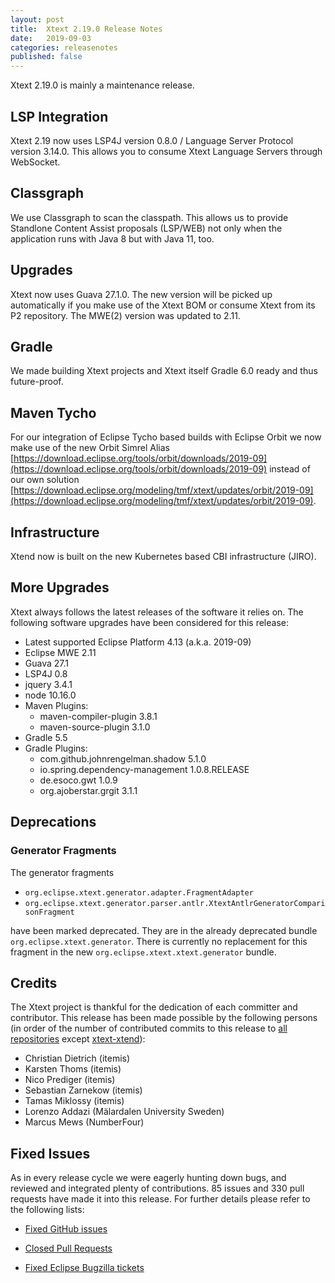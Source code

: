 ```yaml
---
layout: post
title:  Xtext 2.19.0 Release Notes
date:   2019-09-03
categories: releasenotes
published: false
---
```


Xtext 2.19.0 is mainly a maintenance release.

## LSP Integration

Xtext 2.19 now uses LSP4J version 0.8.0 / Language Server Protocol version 3.14.0. This allows you to consume Xtext Language Servers through WebSocket.

## Classgraph

We use Classgraph to scan the classpath. This allows us to provide Standlone Content Assist proposals (LSP/WEB) not only when the application runs with Java 8 but with Java 11, too.

## Upgrades

Xtext now uses Guava 27.1.0. The new version will be picked up automatically if you make use of the Xtext BOM or consume Xtext from its P2 repository.
The MWE(2) version was updated to 2.11.

## Gradle

We made building Xtext projects and Xtext itself Gradle 6.0 ready and thus future-proof.

## Maven Tycho

For our integration of Eclipse Tycho based builds with Eclipse Orbit we now make use of the new Orbit Simrel Alias [https://download.eclipse.org/tools/orbit/downloads/2019-09](https://download.eclipse.org/tools/orbit/downloads/2019-09) instead of our own solution [https://download.eclipse.org/modeling/tmf/xtext/updates/orbit/2019-09](https://download.eclipse.org/modeling/tmf/xtext/updates/orbit/2019-09).

## Infrastructure

Xtend now is built on the new Kubernetes based CBI infrastructure (JIRO).

## More Upgrades

Xtext always follows the latest releases of the software it relies on. The following software upgrades have been considered for this release:

* Latest supported Eclipse Platform 4.13 (a.k.a. 2019-09)
* Eclipse MWE 2.11
* Guava 27.1
* LSP4J 0.8
* jquery 3.4.1
* node 10.16.0
* Maven Plugins:
  * maven-compiler-plugin 3.8.1
  * maven-source-plugin 3.1.0
* Gradle 5.5
* Gradle Plugins:
  * com.github.johnrengelman.shadow 5.1.0
  * io.spring.dependency-management 1.0.8.RELEASE
  * de.esoco.gwt 1.0.9
  * org.ajoberstar.grgit 3.1.1

## Deprecations

### Generator Fragments

The generator fragments

* `org.eclipse.xtext.generator.adapter.FragmentAdapter`
* `org.eclipse.xtext.generator.parser.antlr.XtextAntlrGeneratorComparisonFragment`

have been marked deprecated. They are in the already deprecated bundle `org.eclipse.xtext.generator`. There is currently no replacement for this fragment in the new `org.eclipse.xtext.xtext.generator` bundle.

## Credits

The Xtext project is thankful for the dedication of each committer and contributor. This release has been made possible by the following persons (in order of the number of contributed commits to this release to [all repositories](https://github.com/eclipse/xtext#repositories) except [xtext-xtend](https://github.com/eclipse/xtext-xtend)):

- Christian Dietrich (itemis)
- Karsten Thoms (itemis)
- Nico Prediger (itemis)
- Sebastian Zarnekow (itemis)
- Tamas Miklossy (itemis)
- Lorenzo Addazi (Mälardalen University Sweden)
- Marcus Mews (NumberFour)

## Fixed Issues

As in every release cycle we were eagerly hunting down bugs, and reviewed and integrated plenty of contributions. 85 issues and 330 pull requests have made it into this release. For further details please refer to the following lists:

* [Fixed GitHub issues](https://github.com/search?utf8=%E2%9C%93&q=is%3Aissue+milestone%3ARelease_2.19+is%3Aclosed+repo%3Aeclipse%2Fxtext+repo%3Aeclipse%2Fxtext-core+repo%3Aeclipse%2Fxtext-lib+repo%3Aeclipse%2Fxtext-extras+repo%3Aeclipse%2Fxtext-eclipse+repo%3Aeclipse%2Fxtext-idea+repo%3Aeclipse%2Fxtext-web+repo%3Aeclipse%2Fxtext-maven+repo%3Aeclipse%2Fxtext-xtend&type=Issues&ref=searchresults)

* [Closed Pull Requests](https://github.com/search?utf8=%E2%9C%93&q=is%3Apr+milestone%3ARelease_2.19+is%3Aclosed+repo%3Aeclipse%2Fxtext+repo%3Aeclipse%2Fxtext-core+repo%3Aeclipse%2Fxtext-lib+repo%3Aeclipse%2Fxtext-extras+repo%3Aeclipse%2Fxtext-eclipse+repo%3Aeclipse%2Fxtext-idea+repo%3Aeclipse%2Fxtext-web+repo%3Aeclipse%2Fxtext-maven+repo%3Aeclipse%2Fxtext-xtend&type=Issues&ref=searchresults)

* [Fixed Eclipse Bugzilla tickets](https://bugs.eclipse.org/bugs/buglist.cgi?bug_status=RESOLVED&bug_status=VERIFIED&bug_status=CLOSED&classification=Modeling&classification=Tools&columnlist=product%2Ccomponent%2Cassigned_to%2Cbug_status%2Cresolution%2Cshort_desc%2Cchangeddate%2Ckeywords&f0=OP&f1=OP&f3=CP&f4=CP&known_name=Xtext%202.19&list_id=16618269&product=TMF&product=Xtend&query_based_on=Xtext%202.19&query_format=advanced&status_whiteboard=v2.19&status_whiteboard_type=allwordssubstr)
